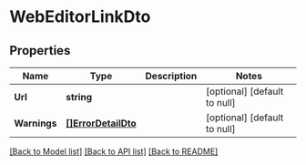 # WebEditorLinkDto

## Properties
Name | Type | Description | Notes
------------ | ------------- | ------------- | -------------
**Url** | **string** |  | [optional] [default to null]
**Warnings** | [**[]ErrorDetailDto**](ErrorDetailDto.md) |  | [optional] [default to null]

[[Back to Model list]](../README.md#documentation-for-models) [[Back to API list]](../README.md#documentation-for-api-endpoints) [[Back to README]](../README.md)


